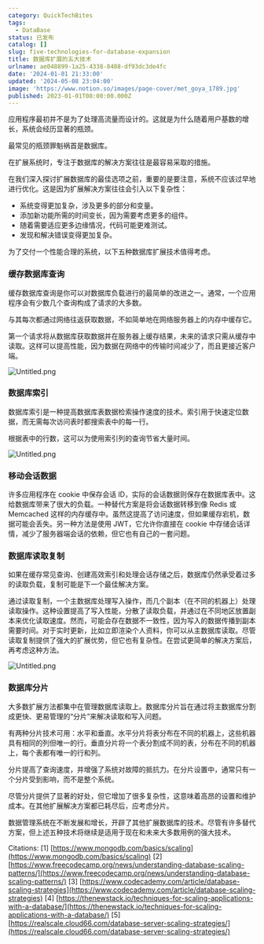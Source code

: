 ```yaml
---
category: QuickTechBites
tags:
  - DataBase
status: 已发布
catalog: []
slug: five-technologies-for-database-expansion
title: 数据库扩展的五大技术
urlname: ae048899-1a25-4338-8408-df93dc3de4fc
date: '2024-01-01 21:33:00'
updated: '2024-05-08 23:04:00'
image: 'https://www.notion.so/images/page-cover/met_goya_1789.jpg'
published: 2023-01-01T08:00:00.000Z
---
```


应用程序最初并不是为了处理高流量而设计的。这就是为什么随着用户基数的增长，系统会经历显著的瓶颈。


最常见的瓶颈罪魁祸首是数据库。


在扩展系统时，专注于数据库的解决方案往往是最容易采取的措施。


在我们深入探讨扩展数据库的最佳选项之前，重要的是要注意，系统不应该过早地进行优化。这是因为扩展解决方案往往会引入以下复杂性：

- 系统变得更加复杂，涉及更多的部分和变量。
- 添加新功能所需的时间变长，因为需要考虑更多的组件。
- 随着需要适应更多边缘情况，代码可能更难测试。
- 发现和解决错误变得更加复杂。

为了交付一个性能合理的系统，以下五种数据库扩展技术值得考虑。


### **缓存数据库查询**


缓存数据库查询是你可以对数据库负载进行的最简单的改进之一。通常，一个应用程序会有少数几个查询构成了请求的大多数。


与其每次都通过网络往返获取数据，不如简单地在网络服务器上的内存中缓存它。


第一个请求将从数据库获取数据并在服务器上缓存结果，未来的请求只需从缓存中读取。这样可以提高性能，因为数据在网络中的传输时间减少了，而且更接近客户端。


![Untitled.png](https://prod-files-secure.s3.us-west-2.amazonaws.com/5d24fe63-e567-4804-86f9-9fdc62e13082/90ccd300-8cb4-4392-a93f-76f7d0b7f352/Untitled.png?X-Amz-Algorithm=AWS4-HMAC-SHA256&X-Amz-Content-Sha256=UNSIGNED-PAYLOAD&X-Amz-Credential=ASIAZI2LB46654LWSZ72%2F20250309%2Fus-west-2%2Fs3%2Faws4_request&X-Amz-Date=20250309T213306Z&X-Amz-Expires=3600&X-Amz-Security-Token=IQoJb3JpZ2luX2VjEDQaCXVzLXdlc3QtMiJIMEYCIQDv3x6C%2BD0Gk%2BF8NyTdVDQMCYsUVFjpFF4COGaB%2B8oO%2FQIhAInR0Qn2EpLsHjJWk9B7ZNzwj1l%2BU8PvZ753iEV5MH1QKv8DCH0QABoMNjM3NDIzMTgzODA1IgyDOpQLtIt3iRFWpgkq3APrfykTbyKio4Z7Mbz%2FRjTSPQ7FfOronZOhSbxX3jmVCk6juYM2H3D3zkV1AOceBoInR8u9hUBtGaqFKPESjhoQzf%2BLsAB9f6WIuaGL94hvM00tJfeOekLXRforEs08idR%2Bca6ajr8oZZD2xL%2B7tas94jYgUMZaP9JGgb2DojKdREg9TLH0r4bKMHwwEBfY00DK7J%2FHgiRF2yF2Pi5R4fghKiSvZbfllWzZAa0KmFCQvHS%2BV0SOeMIqd5ds0PoR0j28BeDZBIk2F0hISKHKLh6Doq86llYwwIpLq4huhMsy%2BUzTa3fP%2FOVd2DCTDNyElmfcTtCCstkrYh8Prsv2eUnhfBTx4wswnVCGt%2FGHwIbOJvd1VV%2FKxcAJp%2FXKPqW1P1NLu3tv8qUyN36ifRMzOMfjqcBQzloypkRQlOmFLtVxfPjvFGE1DWLiM%2B5AAQ6p0sCdwPZalukEks%2BsJBbtcYusOvlmhtGsH6AsRxKuLjntd2dOEvbg1sBPhG95SirYE6yd6r%2Fp%2Bz645yIA7aZC05jNkObtspAz4wk5MhRVoeIFgZxm1rYQC4w34Mke8Hk6rSIPl2TfMEy62Dl9Cwu2stE0OmF%2B3nEV0vE%2FUGN8YpdnBZd6gnSQHtWtj67i0TDD37e%2BBjqkARg3CBEKKYCWR5WzMW6Ev0NDb62a5uYEaaZy92xXVi65vg5TvW5fpV7stj48GpOci0R8VkqczSEf6q9yX0u0IQqrE3Pt27Hmc7l%2FYPunY%2FCjqhKQFYtFyRRFMfGxUVU8m3pB1iaqbqJm3clDxO2NPf4Gzkc20qeFWivDoJqL0y5T%2Fp1QFQ4A%2BRIzgD5d5gC0GSHXiZZ6wSm3cAPufzkvdiJe3Dv1&X-Amz-Signature=2e72107ef03d50d624e8aa00d4e872309e01442212a347e9c01a4d1a662eb377&X-Amz-SignedHeaders=host&x-id=GetObject)


### **数据库索引**


数据库索引是一种提高数据库表数据检索操作速度的技术。索引用于快速定位数据，而无需每次访问表时都搜索表中的每一行。


根据表中的行数，这可以为使用索引列的查询节省大量时间。


![Untitled.png](https://prod-files-secure.s3.us-west-2.amazonaws.com/5d24fe63-e567-4804-86f9-9fdc62e13082/d4109739-24f9-4adf-abd6-8eec0d12f3c8/Untitled.png?X-Amz-Algorithm=AWS4-HMAC-SHA256&X-Amz-Content-Sha256=UNSIGNED-PAYLOAD&X-Amz-Credential=ASIAZI2LB46654LWSZ72%2F20250309%2Fus-west-2%2Fs3%2Faws4_request&X-Amz-Date=20250309T213306Z&X-Amz-Expires=3600&X-Amz-Security-Token=IQoJb3JpZ2luX2VjEDQaCXVzLXdlc3QtMiJIMEYCIQDv3x6C%2BD0Gk%2BF8NyTdVDQMCYsUVFjpFF4COGaB%2B8oO%2FQIhAInR0Qn2EpLsHjJWk9B7ZNzwj1l%2BU8PvZ753iEV5MH1QKv8DCH0QABoMNjM3NDIzMTgzODA1IgyDOpQLtIt3iRFWpgkq3APrfykTbyKio4Z7Mbz%2FRjTSPQ7FfOronZOhSbxX3jmVCk6juYM2H3D3zkV1AOceBoInR8u9hUBtGaqFKPESjhoQzf%2BLsAB9f6WIuaGL94hvM00tJfeOekLXRforEs08idR%2Bca6ajr8oZZD2xL%2B7tas94jYgUMZaP9JGgb2DojKdREg9TLH0r4bKMHwwEBfY00DK7J%2FHgiRF2yF2Pi5R4fghKiSvZbfllWzZAa0KmFCQvHS%2BV0SOeMIqd5ds0PoR0j28BeDZBIk2F0hISKHKLh6Doq86llYwwIpLq4huhMsy%2BUzTa3fP%2FOVd2DCTDNyElmfcTtCCstkrYh8Prsv2eUnhfBTx4wswnVCGt%2FGHwIbOJvd1VV%2FKxcAJp%2FXKPqW1P1NLu3tv8qUyN36ifRMzOMfjqcBQzloypkRQlOmFLtVxfPjvFGE1DWLiM%2B5AAQ6p0sCdwPZalukEks%2BsJBbtcYusOvlmhtGsH6AsRxKuLjntd2dOEvbg1sBPhG95SirYE6yd6r%2Fp%2Bz645yIA7aZC05jNkObtspAz4wk5MhRVoeIFgZxm1rYQC4w34Mke8Hk6rSIPl2TfMEy62Dl9Cwu2stE0OmF%2B3nEV0vE%2FUGN8YpdnBZd6gnSQHtWtj67i0TDD37e%2BBjqkARg3CBEKKYCWR5WzMW6Ev0NDb62a5uYEaaZy92xXVi65vg5TvW5fpV7stj48GpOci0R8VkqczSEf6q9yX0u0IQqrE3Pt27Hmc7l%2FYPunY%2FCjqhKQFYtFyRRFMfGxUVU8m3pB1iaqbqJm3clDxO2NPf4Gzkc20qeFWivDoJqL0y5T%2Fp1QFQ4A%2BRIzgD5d5gC0GSHXiZZ6wSm3cAPufzkvdiJe3Dv1&X-Amz-Signature=f460b1ab60af066f15dd62b1aefc7bda3f495b8a087d6bc957c84d29cb28d66b&X-Amz-SignedHeaders=host&x-id=GetObject)


### **移动会话数据**


许多应用程序在 cookie 中保存会话 ID，实际的会话数据则保存在数据库表中。这给数据库带来了很大的负载。一种替代方案是将会话数据转移到像 Redis 或 Memcached 这样的内存缓存中。虽然这提高了访问速度，但如果缓存宕机，数据可能会丢失。另一种方法是使用 JWT，它允许你直接在 cookie 中存储会话详情，减少了服务器端会话的依赖，但它也有自己的一套问题。


### **数据库读取复制**


如果在缓存常见查询、创建高效索引和处理会话存储之后，数据库仍然承受着过多的读取负载，复制可能是下一个最佳解决方案。


通过读取复制，一个主数据库处理写入操作，而几个副本（在不同的机器上）处理读取操作。这种设置提高了写入性能，分散了读取负载，并通过在不同地区放置副本来优化读取速度。然而，可能会存在数据不一致性，因为写入的数据传播到副本需要时间。对于实时更新，比如立即渲染个人资料，你可以从主数据库读取。尽管读取复制提供了强大的扩展优势，但它也有复杂性。在尝试更简单的解决方案后，再考虑这种方法。


![Untitled.png](https://prod-files-secure.s3.us-west-2.amazonaws.com/5d24fe63-e567-4804-86f9-9fdc62e13082/24928cbe-8502-42c3-8c51-57b72171cc67/Untitled.png?X-Amz-Algorithm=AWS4-HMAC-SHA256&X-Amz-Content-Sha256=UNSIGNED-PAYLOAD&X-Amz-Credential=ASIAZI2LB46654LWSZ72%2F20250309%2Fus-west-2%2Fs3%2Faws4_request&X-Amz-Date=20250309T213306Z&X-Amz-Expires=3600&X-Amz-Security-Token=IQoJb3JpZ2luX2VjEDQaCXVzLXdlc3QtMiJIMEYCIQDv3x6C%2BD0Gk%2BF8NyTdVDQMCYsUVFjpFF4COGaB%2B8oO%2FQIhAInR0Qn2EpLsHjJWk9B7ZNzwj1l%2BU8PvZ753iEV5MH1QKv8DCH0QABoMNjM3NDIzMTgzODA1IgyDOpQLtIt3iRFWpgkq3APrfykTbyKio4Z7Mbz%2FRjTSPQ7FfOronZOhSbxX3jmVCk6juYM2H3D3zkV1AOceBoInR8u9hUBtGaqFKPESjhoQzf%2BLsAB9f6WIuaGL94hvM00tJfeOekLXRforEs08idR%2Bca6ajr8oZZD2xL%2B7tas94jYgUMZaP9JGgb2DojKdREg9TLH0r4bKMHwwEBfY00DK7J%2FHgiRF2yF2Pi5R4fghKiSvZbfllWzZAa0KmFCQvHS%2BV0SOeMIqd5ds0PoR0j28BeDZBIk2F0hISKHKLh6Doq86llYwwIpLq4huhMsy%2BUzTa3fP%2FOVd2DCTDNyElmfcTtCCstkrYh8Prsv2eUnhfBTx4wswnVCGt%2FGHwIbOJvd1VV%2FKxcAJp%2FXKPqW1P1NLu3tv8qUyN36ifRMzOMfjqcBQzloypkRQlOmFLtVxfPjvFGE1DWLiM%2B5AAQ6p0sCdwPZalukEks%2BsJBbtcYusOvlmhtGsH6AsRxKuLjntd2dOEvbg1sBPhG95SirYE6yd6r%2Fp%2Bz645yIA7aZC05jNkObtspAz4wk5MhRVoeIFgZxm1rYQC4w34Mke8Hk6rSIPl2TfMEy62Dl9Cwu2stE0OmF%2B3nEV0vE%2FUGN8YpdnBZd6gnSQHtWtj67i0TDD37e%2BBjqkARg3CBEKKYCWR5WzMW6Ev0NDb62a5uYEaaZy92xXVi65vg5TvW5fpV7stj48GpOci0R8VkqczSEf6q9yX0u0IQqrE3Pt27Hmc7l%2FYPunY%2FCjqhKQFYtFyRRFMfGxUVU8m3pB1iaqbqJm3clDxO2NPf4Gzkc20qeFWivDoJqL0y5T%2Fp1QFQ4A%2BRIzgD5d5gC0GSHXiZZ6wSm3cAPufzkvdiJe3Dv1&X-Amz-Signature=1f980ca0371bc1bfcd2c5a7399a627cf64f91c93ce1593f7928b6436ae69e782&X-Amz-SignedHeaders=host&x-id=GetObject)


### **数据库分片**


大多数扩展方法都集中在管理数据库读取上。数据库分片旨在通过将主数据库分割成更快、更易管理的“分片”来解决读取和写入问题。


有两种分片技术可用：水平和垂直。水平分片将表分布在不同的机器上，这些机器具有相同的列但唯一的行。垂直分片将一个表分割成不同的表，分布在不同的机器上，每个表都有唯一的行和列。


分片提高了查询速度，并增强了系统对故障的抵抗力。在分片设置中，通常只有一个分片受到影响，而不是整个系统。


尽管分片提供了显著的好处，但它增加了很多复杂性，这意味着高昂的设置和维护成本。在其他扩展解决方案都已耗尽后，应考虑分片。


数据管理系统在不断发展和增长，开辟了其他扩展数据库的技术。尽管有许多替代方案，但上述五种技术将继续是适用于现在和未来大多数用例的强大技术。


Citations:
[1] [https://www.mongodb.com/basics/scaling](https://www.mongodb.com/basics/scaling)
[2] [https://www.freecodecamp.org/news/understanding-database-scaling-patterns/](https://www.freecodecamp.org/news/understanding-database-scaling-patterns/)
[3] [https://www.codecademy.com/article/database-scaling-strategies](https://www.codecademy.com/article/database-scaling-strategies)
[4] [https://thenewstack.io/techniques-for-scaling-applications-with-a-database/](https://thenewstack.io/techniques-for-scaling-applications-with-a-database/)
[5] [https://realscale.cloud66.com/database-server-scaling-strategies/](https://realscale.cloud66.com/database-server-scaling-strategies/)

